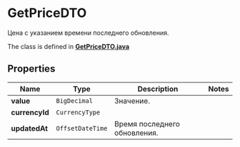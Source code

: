 

# GetPriceDTO

Цена с указанием времени последнего обновления.

The class is defined in **[GetPriceDTO.java](../../src/main/java/org/openapitools/model/GetPriceDTO.java)**

## Properties

Name | Type | Description | Notes
------------ | ------------- | ------------- | -------------
**value** | `BigDecimal` | Значение. | 
**currencyId** | `CurrencyType` |  | 
**updatedAt** | `OffsetDateTime` | Время последнего обновления. | 





